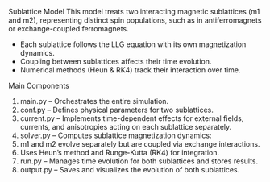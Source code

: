 Sublattice Model
This model treats two interacting magnetic sublattices (m1 and m2), representing distinct spin populations, such as in antiferromagnets or exchange-coupled ferromagnets.

- Each sublattice follows the LLG equation with its own magnetization dynamics.
- Coupling between sublattices affects their time evolution.
- Numerical methods (Heun & RK4) track their interaction over time.

Main Components

1) main.py – Orchestrates the entire simulation.
2) conf.py – Defines physical parameters for two sublattices.
3) current.py – Implements time-dependent effects for external fields, currents, and anisotropies acting on each sublattice separately.
4) solver.py – Computes sublattice magnetization dynamics:
5) m1 and m2 evolve separately but are coupled via exchange interactions.
6) Uses Heun’s method and Runge-Kutta (RK4) for integration.
7) run.py – Manages time evolution for both sublattices and stores results.
8) output.py – Saves and visualizes the evolution of both sublattices.
